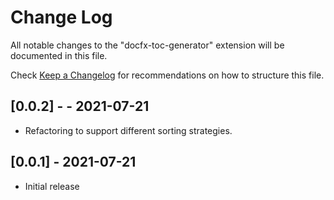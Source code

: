 # Change Log

All notable changes to the "docfx-toc-generator" extension will be documented in this file.

Check [Keep a Changelog](http://keepachangelog.com/) for recommendations on how to structure this file.

## [0.0.2] - - 2021-07-21

- Refactoring to support different sorting strategies.

## [0.0.1] - 2021-07-21

- Initial release
